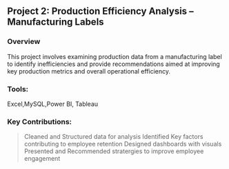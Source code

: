 ## Project 2: Production Efficiency Analysis – Manufacturing Labels
### Overview
This project involves examining production data from a manufacturing label to identify inefficiencies and provide recommendations aimed at improving key production metrics and overall operational efficiency.
### Tools:
Excel,MySQL,Power BI, Tableau
### Key Contributions:
> Cleaned and Structured data for analysis
> Identified Key factors contributing to employee retention
> Designed dashboards with visuals 
> Presented and Recommended stratergies to improve employee engagement
